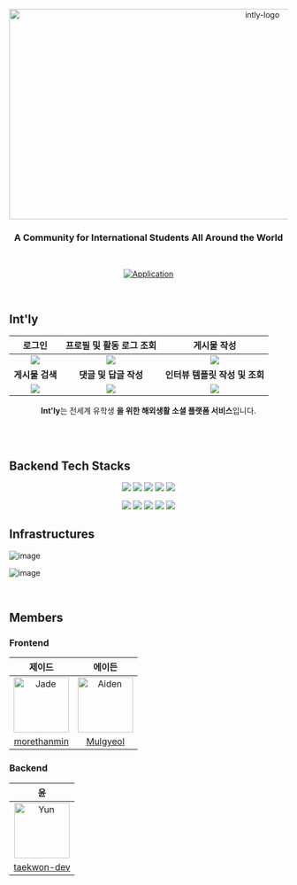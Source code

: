 <p align="center">
    <img src="https://user-images.githubusercontent.com/70354365/189514759-c353be52-22ce-4910-99e1-421c0b0e2f5a.jpg" alt="intly-logo" width="900" height="380">
</p>
<div align="center">

### A Community for International Students All Around the World<br>

</div>
<br/>

<div align="center">

[![Application](http://img.shields.io/badge/Application-fc3465?style=flat&logo=github&logoColor=white&link=https://int-ly.com/)](https://int-ly.com/)
</div>
<br/>

## Int'ly

|로그인|프로필 및 활동 로그 조회|게시물 작성|
|:-:|:-:|:-:|
|<img src=https://user-images.githubusercontent.com/70354365/189709972-17cc7a62-7e41-40cc-862f-996170513ad1.gif>|<img src=https://user-images.githubusercontent.com/70354365/189709970-8f4fa27e-2a8f-4d76-9c7e-405d77cfc5c7.gif>|<img src=https://user-images.githubusercontent.com/70354365/189709963-36f1d6a2-e0a5-4dea-8f85-ff80ca56775d.gif>|
|<b>게시물 검색</b>|<b>댓글 및 답글 작성</b>|<b>인터뷰 템플릿 작성 및 조회</b>|
|<img src=https://user-images.githubusercontent.com/70354365/189709955-850c827c-0b46-4284-96bb-57784b50bfdb.gif>|<img src=https://user-images.githubusercontent.com/70354365/189709934-8fa20fee-17ab-46f0-b686-8c826764666a.gif>|<img src=https://user-images.githubusercontent.com/70354365/189709934-8fa20fee-17ab-46f0-b686-8c826764666a.gif>|

<p align="center">
    <b>Int'ly</b>는 전세계 유학생 <b>을 위한 해외생활 소셜 플랫폼 서비스</b>입니다.<br><br>  
</p>
<br/>

## Backend Tech Stacks

<p align="center">
<img src="https://img.shields.io/badge/JAVA-007396?style=for-the-badge&logo=java&logoColor=white"> <img src="https://img.shields.io/badge/Spring Boot-6DB33F?style=for-the-badge&logo=Spring Boot&logoColor=white"> <img src="https://img.shields.io/badge/JUnit5-25A162?style=for-the-badge&logo=JUnit5&logoColor=white">  <img src="https://img.shields.io/badge/MySQL-003545?style=for-the-badge&logo=mysql&logoColor=white"> <img src="https://img.shields.io/badge/Hibernate-59666C?style=for-the-badge&logo=Hibernate&logoColor=white"> 
  </p>
<p align="center">
<img src="https://img.shields.io/badge/Amazon AWS-232F3E?style=for-the-badge&logo=Amazon AWS&logoColor=white"> 
<img src="https://img.shields.io/badge/Amazon S3-569A31?style=for-the-badge&logo=Amazon S3&logoColor=white"> 
<img src="https://img.shields.io/badge/NGINX-009639?style=for-the-badge&logo=NGINX&logoColor=white"> 
<img src="https://img.shields.io/badge/Jenkins-D24939?style=for-the-badge&logo=Jenkins&logoColor=white"> 
<img src="https://img.shields.io/badge/Docker-2496ED?style=for-the-badge&logo=Docker&logoColor=white"> 
</p>


## Infrastructures


![image](https://user-images.githubusercontent.com/70354365/189530314-8240861c-f31b-4dbe-9e10-944610876a82.png)


![image](https://user-images.githubusercontent.com/70354365/189530262-1e8e9e29-2763-4960-87a2-5b60af130f20.png)



<br/>

##  Members

### Frontend

|제이드|에이든|
|:-:|:--:|
|<img src="https://avatars.githubusercontent.com/u/72514247?v=4" alt="Jade" width="100" height="100">|<img src="https://avatars.githubusercontent.com/u/59464537?v=4" alt="Aiden" width="100" height="100">|
|[morethanmin](https://github.com/morethanmin)|[Mulgyeol](https://github.com/Mulgyeol)|

### Backend

|윤|
|:-:|
|<img src="https://avatars.githubusercontent.com/u/70354365?v=4" alt="Yun" width="100" height="100">|
|[taekwon-dev](https://github.com/taekwon-dev)|
